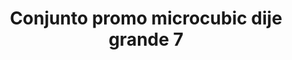 ---
title: Conjunto promo microcubic dije grande 7
date: 
draft: false

# descripcion
description : Conjunto de cadena y dije con microcubic. Largo de cadena 40, 45 o 50 cm a elección

materials: Plata 925

color: 

dimensions: 

code: 06-26-0725

type: "Conjuntos"

categories: []

price: $6.180,00

price_eftvo: $5.250,00

# Images
# first image will be shown in the product page
images:
  # - image: "images/path_to_image"
  # La ubicacion de las imagenes es imagenes/Conjuntos/Conjuntos.Cadena y Dije/06-26-0725-conjunto-promo-microcubic-dije-grande-7
  - image: "./images/conjuntos/cadena_y_dije/06-26-0725-conjunto-promo-microcubic-dije-grande-7.jpg"
---